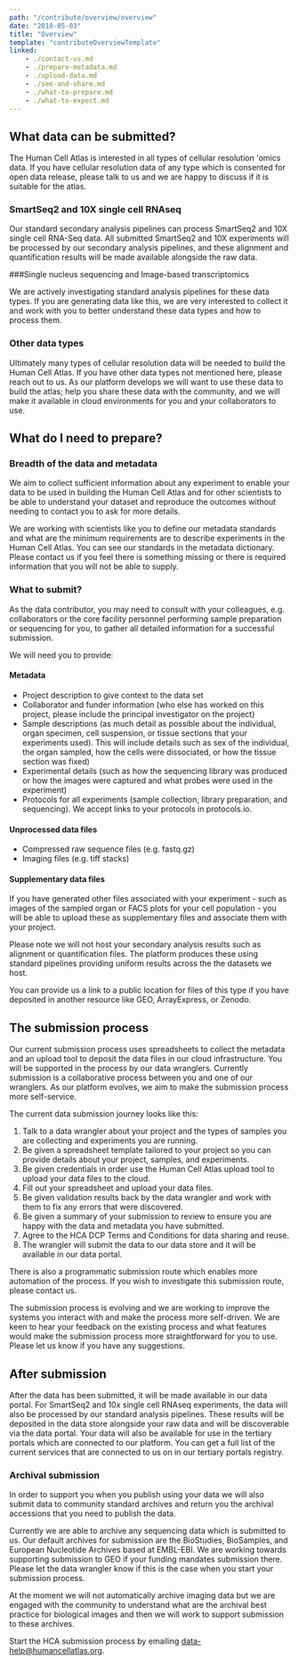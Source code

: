 ```yaml
---
path: "/contribute/overview/overview"
date: "2018-05-03"
title: "Overview"
template: "contributeOverviewTemplate"
linked:
    - ./contact-us.md
    - ./prepare-metadata.md
    - ./upload-data.md
    - ./see-and-share.md
    - ./what-to-prepare.md
    - ./what-to-expect.md
---
```


## What data can be submitted?

The Human Cell Atlas is interested in all types of cellular resolution 'omics data. If you have cellular resolution data of any type which is consented for open data release, please talk to us and we are happy to discuss if it is suitable for the atlas.

### SmartSeq2 and 10X single cell RNAseq

Our standard secondary analysis pipelines can process SmartSeq2 and 10X single cell RNA-Seq data. All submitted SmartSeq2 and 10X experiments will be processed by our secondary analysis pipelines, and these alignment and quantification results will be made available alongside the raw data.

###Single nucleus sequencing and Image-based transcriptomics

We are actively investigating standard analysis pipelines for these data types. If you are generating data like this, we are very interested to collect it and work with you to better understand these data types and how to process them.

### Other data types

Ultimately many types of cellular resolution data will be needed to build the Human Cell Atlas. If you have other data types not mentioned here, please reach out to us. As our platform develops we will want to use these data to build the atlas; help you share these data with the community, and we will make it available in cloud environments for you and your collaborators to use.

## What do I need to prepare?

### Breadth of the data and metadata
We aim to collect sufficient information about any experiment to enable your data to be used in building the Human Cell Atlas and for other scientists to be able to understand your dataset and reproduce the outcomes without needing to contact you to ask for more details. 

We are working with scientists like you to define our metadata standards and what are the minimum requirements are to describe experiments in the Human Cell Atlas. You can see our standards in the metadata dictionary. Please contact us if you feel there is something missing or there is required information that you will not be able to supply.

### What to submit?
As the data contributor, you may need to consult with your colleagues, e.g. collaborators or the core facility personnel performing sample preparation or sequencing for you, to gather all detailed information for a successful submission.

We will need you to provide:

#### Metadata

- Project description to give context to the data set
- Collaborator and funder information (who else has worked on this project, please include the principal investigator on the project)
- Sample descriptions (as much detail as possible about the individual, organ specimen, cell suspension, or tissue sections that your experiments used). This will include details such as sex of the individual, the organ sampled, how the cells were dissociated, or how the tissue section was fixed)
- Experimental details (such as how the sequencing library was produced or how the images were captured and what probes were used in the experiment)
- Protocols for all experiments (sample collection, library preparation, and sequencing). We accept links to your protocols in protocols.io.

#### Unprocessed data files
- Compressed raw sequence files (e.g. fastq.gz)
- Imaging files (e.g. tiff stacks)

#### Supplementary data files 

If you have generated other files associated with your experiment - such as images of the sampled organ or FACS plots for your cell population - you will be able to upload these as supplementary files and associate them with your project. 

Please note we will not host your secondary analysis results such as alignment or quantification files. The platform produces these using standard pipelines providing uniform results across the the datasets we host.

You can provide us a link to a public location for files of this type if you have deposited in another resource like GEO, ArrayExpress, or Zenodo.

## The submission process

Our current submission process uses spreadsheets to collect the metadata and an upload tool to deposit the data files in our cloud infrastructure. You will be supported in the process by our data wranglers. Currently submission is a collaborative process between you and one of our wranglers. As our platform evolves, we aim to make the submission process more self-service.

The current data submission journey looks like this:

1. Talk to a data wrangler about your project and the types of samples you are collecting and experiments you are running.
1. Be given a spreadsheet template tailored to your project so you can provide details about your project, samples, and experiments.
1. Be given credentials in order use the Human Cell Atlas upload tool  to upload your data files to the cloud.
1. Fill out your spreadsheet and upload your data files.
1. Be given validation results back by the data wrangler and work with them to fix any errors that were discovered.
1. Be given a summary of your submission to review to ensure you are happy with the data and metadata you have submitted.
1. Agree to the HCA DCP Terms and Conditions for data sharing and reuse.
1. The wrangler will submit the data to our data store and it will be available in our data portal.

There is also a programmatic submission route which enables more automation of the process. If you wish to investigate this submission route, please contact us.  

The submission process is evolving and we are working to improve the systems you interact with and make the process more self-driven. We are keen to hear your feedback on the existing process and what features would make the submission process more straightforward for you to use. Please let us know if you have any suggestions.

## After submission

After the data has been submitted, it will be made available in our data portal. For SmartSeq2 and 10x single cell RNAseq experiments, the data will also be processed by our standard analysis pipelines. These results will be deposited in the data store alongside your raw data and will be discoverable via the data portal. Your data will also be available for use in the tertiary portals which are connected to our platform. You can get a full list of the current services that are connected to us on in our tertiary portals registry.

### Archival submission
In order to support you when you publish using your data we will also submit data to community standard archives and return you the archival accessions that you need to publish the data. 

Currently we are able to archive any sequencing data which is submitted to us. Our default archives for submission are the BioStudies, BioSamples, and European Nucleotide Archives based at EMBL-EBI. We are working towards supporting submission to GEO if your funding mandates submission there. Please let the data wrangler know if this is the case when you start your submission process.

At the moment we will not automatically archive imaging data but we are engaged with the community to understand what are the archival best practice for biological images and then we will work to support submission to these archives.  

Start the HCA submission process by emailing [data-help@humancellatlas.org](mailto:data-help@humancellatlas.org).
